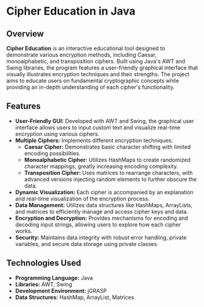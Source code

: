 # Cipher Education in Java

## Overview
**Cipher Education** is an interactive educational tool designed to demonstrate various encryption methods, including Caesar, monoalphabetic, and transposition ciphers. Built using Java's AWT and Swing libraries, the program features a user-friendly graphical interface that visually illustrates encryption techniques and their strengths. The project aims to educate users on fundamental cryptographic concepts while providing an in-depth understanding of each cipher's functionality.

## Features
- **User-Friendly GUI:** Developed with AWT and Swing, the graphical user interface allows users to input custom text and visualize real-time encryption using various ciphers.
- **Multiple Ciphers:** Implements different encryption techniques:
  - **Caesar Cipher:** Demonstrates basic character shifting with limited encoding possibilities.
  - **Monoalphabetic Cipher:** Utilizes HashMaps to create randomized character mappings, greatly increasing encoding complexity.
  - **Transposition Cipher:** Uses matrices to rearrange characters, with advanced versions injecting random elements to further obscure the data.
- **Dynamic Visualization:** Each cipher is accompanied by an explanation and real-time visualization of the encryption process.
- **Data Management:** Utilizes data structures like HashMaps, ArrayLists, and matrices to efficiently manage and access cipher keys and data.
- **Encryption and Decryption:** Provides mechanisms for encoding and decoding input strings, allowing users to explore how each cipher works.
- **Security:** Maintains data integrity with robust error handling, private variables, and secure data storage using private classes.

## Technologies Used
- **Programming Language:** Java
- **Libraries:** AWT, Swing
- **Development Environment:** jGRASP
- **Data Structures:** HashMap, ArrayList, Matrices
